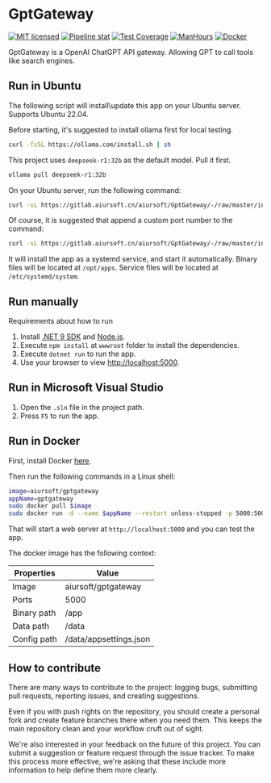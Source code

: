 # GptGateway

[![MIT licensed](https://img.shields.io/badge/license-MIT-blue.svg)](https://gitlab.aiursoft.cn/aiursoft/GptGateway/-/blob/master/LICENSE)
[![Pipeline stat](https://gitlab.aiursoft.cn/aiursoft/GptGateway/badges/master/pipeline.svg)](https://gitlab.aiursoft.cn/aiursoft/GptGateway/-/pipelines)
[![Test Coverage](https://gitlab.aiursoft.cn/aiursoft/GptGateway/badges/master/coverage.svg)](https://gitlab.aiursoft.cn/aiursoft/GptGateway/-/pipelines)
[![ManHours](https://manhours.aiursoft.cn/r/gitlab.aiursoft.cn/aiursoft/GptGateway.svg)](https://gitlab.aiursoft.cn/aiursoft/GptGateway/-/commits/master?ref_type=heads)
[![Docker](https://img.shields.io/docker/pulls/aiursoft/gptgateway.svg)](https://hub.docker.com/r/aiursoft/gptgateway)

GptGateway is a OpenAI ChatGPT API gateway. Allowing GPT to call tools like search engines.

## Run in Ubuntu

The following script will install\update this app on your Ubuntu server. Supports Ubuntu 22.04.

Before starting, it's suggested to install ollama first for local testing.

```bash
curl -fsSL https://ollama.com/install.sh | sh
```

This project uses `deepseek-r1:32b` as the default model. Pull it first.

```bash
ollama pull deepseek-r1:32b
```

On your Ubuntu server, run the following command:

```bash
curl -sL https://gitlab.aiursoft.cn/aiursoft/GptGateway/-/raw/master/install.sh | sudo bash
```

Of course, it is suggested that append a custom port number to the command:

```bash
curl -sL https://gitlab.aiursoft.cn/aiursoft/GptGateway/-/raw/master/install.sh | sudo bash -s 8080
```

It will install the app as a systemd service, and start it automatically. Binary files will be located at `/opt/apps`. Service files will be located at `/etc/systemd/system`.

## Run manually

Requirements about how to run

1. Install [.NET 9 SDK](http://dot.net/) and [Node.js](https://nodejs.org/).
2. Execute `npm install` at `wwwroot` folder to install the dependencies.
3. Execute `dotnet run` to run the app.
4. Use your browser to view [http://localhost:5000](http://localhost:5000).

## Run in Microsoft Visual Studio

1. Open the `.sln` file in the project path.
2. Press `F5` to run the app.

## Run in Docker

First, install Docker [here](https://docs.docker.com/get-docker/).

Then run the following commands in a Linux shell:

```bash
image=aiursoft/gptgateway
appName=gptgateway
sudo docker pull $image
sudo docker run -d --name $appName --restart unless-stopped -p 5000:5000 -v /var/www/$appName:/data $image
```

That will start a web server at `http://localhost:5000` and you can test the app.

The docker image has the following context:

| Properties  | Value                               |
|-------------|-------------------------------------|
| Image       | aiursoft/gptgateway |
| Ports       | 5000                                |
| Binary path | /app                                |
| Data path   | /data                               |
| Config path | /data/appsettings.json              |

## How to contribute

There are many ways to contribute to the project: logging bugs, submitting pull requests, reporting issues, and creating suggestions.

Even if you with push rights on the repository, you should create a personal fork and create feature branches there when you need them. This keeps the main repository clean and your workflow cruft out of sight.

We're also interested in your feedback on the future of this project. You can submit a suggestion or feature request through the issue tracker. To make this process more effective, we're asking that these include more information to help define them more clearly.
